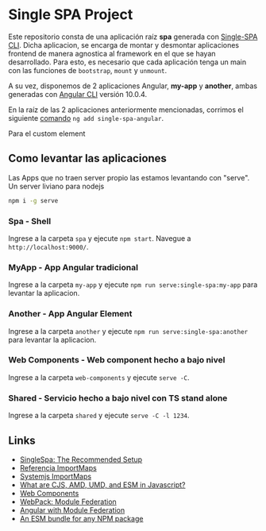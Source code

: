 # Single SPA Project

Este repositorio consta de una aplicación raíz **spa** generada con [Single-SPA CLI](https://single-spa.js.org/docs/create-single-spa).
Dicha aplicacion, se encarga de montar y desmontar aplicaciones frontend de manera agnostica al framework en el que se hayan desarrollado.
Para esto, es necesario que cada aplicación tenga un main con las funciones de `bootstrap`, `mount` y `unmount`.

A su vez, disponemos de 2 aplicaciones Angular, **my-app** y **another**, ambas generadas con [Angular CLI](https://github.com/angular/angular-cli) versión 10.0.4.

En la raíz de las 2 aplicaciones anteriormente mencionadas, corrimos el siguiente [comando](https://single-spa.js.org/docs/ecosystem-angular) `ng add single-spa-angular`.

Para el custom element

## Como levantar las aplicaciones

Las Apps que no traen server propio las estamos levantando con "serve". Un server liviano para nodejs

```bash
npm i -g serve
``` 

### Spa - Shell

Ingrese a la carpeta `spa` y ejecute `npm start`. Navegue a `http://localhost:9000/`.

### MyApp - App Angular tradicional

Ingrese a la carpeta `my-app` y ejecute `npm run serve:single-spa:my-app` para levantar la aplicacion.

### Another - App Angular Element

Ingrese a la carpeta `another` y ejecute `npm run serve:single-spa:another` para levantar la aplicacion.

### Web Components - Web component hecho a bajo nivel 

Ingrese a la carpeta `web-components` y ejecute `serve -C`.

### Shared - Servicio hecho a bajo nivel con TS stand alone

Ingrese a la carpeta `shared` y ejecute `serve -C -l 1234`.


## Links
* [SingleSpa: The Recommended Setup](https://single-spa.js.org/docs/recommended-setup/)
* [Referencia ImportMaps](https://github.com/WICG/import-maps)
* [Systemjs ImportMaps](https://github.com/systemjs/systemjs/blob/master/docs/import-maps.md)
* [What are CJS, AMD, UMD, and ESM in Javascript?](https://dev.to/iggredible/what-the-heck-are-cjs-amd-umd-and-esm-ikm)
* [Web Components](https://developer.mozilla.org/es/docs/Web/Web_Components)
* [WebPack: Module Federation](https://webpack.js.org/concepts/module-federation/)
* [Angular with Module Federation](https://www.angulararchitects.io/aktuelles/the-microfrontend-revolution-module-federation-in-webpack-5/)
* [An ESM bundle for any NPM package](https://medium.com/@joeldenning/an-esm-bundle-for-any-npm-package-5f850db0e04d)
